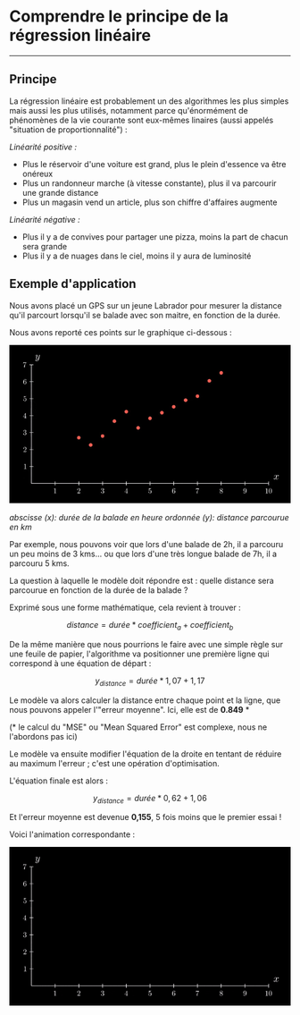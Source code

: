 # Comprendre le principe de la régression linéaire
---
## Principe
La régression linéaire est probablement un des algorithmes les plus simples mais aussi les plus utilisés, notamment parce qu'énormément de phénomènes de la vie courante sont eux-mêmes linaires (aussi appelés "situation de proportionnalité") :

*Linéarité positive :*
- Plus le réservoir d'une voiture est grand, plus le plein d'essence va être onéreux
- Plus un randonneur marche (à vitesse constante), plus il va parcourir une grande distance
- Plus un magasin vend un article, plus son chiffre d'affaires augmente

*Linéarité négative :*
- Plus il y a de convives pour partager une pizza, moins la part de chacun sera grande
- Plus il y a de nuages dans le ciel, moins il y aura de luminosité

## Exemple d'application
Nous avons placé un GPS sur un jeune Labrador pour mesurer la distance qu'il parcourt lorsqu'il se balade avec son maitre, en fonction de la durée.

Nous avons reporté ces points sur le graphique ci-dessous :

![donnees](./images/Lin_Reg_MSE_start.jpg)

*abscisse (x): durée de la balade en heure*
*ordonnée (y): distance parcourue en km*

Par exemple, nous pouvons voir que lors d'une balade de 2h, il a parcouru un peu moins de 3 kms... ou que lors d'une très longue balade de 7h, il a parcouru 5 kms.

La question à laquelle le modèle doit répondre est : quelle distance sera parcourue en fonction de la durée de la balade ?

Exprimé sous une forme mathématique, cela revient à trouver :

$$distance = durée * coefficient_a + coefficient_b$$

De la même manière que nous pourrions le faire avec une simple règle sur une feuile de papier, l'algorithme va positionner une première ligne qui correspond à une équation de départ :

$$y_{distance} = durée * 1,07 + 1,17$$

Le modèle va alors calculer la distance entre chaque point et la ligne, que nous pouvons appeler l'"erreur moyenne". Ici, elle est de **0.849** *

(* le calcul du "MSE" ou "Mean Squared Error" est complexe, nous ne l'abordons pas ici)

Le modèle va ensuite modifier l'équation de la droite en tentant de réduire au maximum l'erreur ; c'est une opération d'optimisation.

L'équation finale est alors :

$$y_{distance} = durée * 0,62 + 1,06$$

Et l'erreur moyenne est devenue **0,155**, 5 fois moins que le premier essai !

Voici l'animation correspondante :

![animation](./images/Lin_Reg_MSE.gif)
